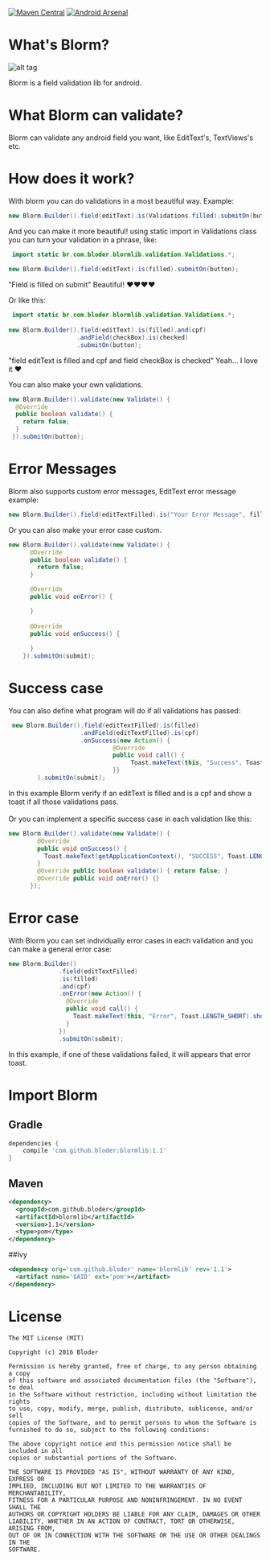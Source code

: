 [![Maven Central](https://maven-badges.herokuapp.com/maven-central/com.github.bloder/blormlib/badge.svg)](https://maven-badges.herokuapp.com/maven-central/com.github.bloder/blormlib) [![Android Arsenal](https://img.shields.io/badge/Android%20Arsenal-Blorm-green.svg?style=true)](https://android-arsenal.com/details/1/3874)

# What's Blorm?

![alt tag](http://www.clipartbest.com/cliparts/dc7/ed7/dc7ed74Gi.png)

 Blorm is a field validation lib for android.
 
# What Blorm can validate?
 
 Blorm can validate any android field you want, like EditText's, TextViews's etc.

# How does it work?

With blorm you can do validations in a most beautiful way. Example:
 ```java
new Blorm.Builder().field(editText).is(Validations.filled).submitOn(button); 
 ```
And you can make it more beautiful! using static import in Validations class you can turn your validation in a phrase,
like:
```java
 import static br.com.bloder.blormlib.validation.Validations.*;
 
new Blorm.Builder().field(editText).is(filled).submitOn(button);
```
"Field is filled on submit" Beautiful! :heart::heart::heart::heart:

Or like this:

```java
 import static br.com.bloder.blormlib.validation.Validations.*;
 
new Blorm.Builder().field(editText).is(filled).and(cpf)
                   .andField(checkBox).is(checked)
                   .submitOn(button);
```
"field editText is filled and cpf and field checkBox is checked" Yeah... I love it :heart:

You can also make your own validations.
```java
new Blorm.Builder().validate(new Validate() {
  @Override
  public boolean validate() {
    return false;
  }
 }).submitOn(button);
```

# Error Messages

Blorm also supports custom error messages, EditText error message example:

```java
new Blorm.Builder().field(editTextFilled).is("Your Error Message", filled).submitOn(submit);
```
Or you can also make your error case custom.

```java
new Blorm.Builder().validate(new Validate() {
      @Override
      public boolean validate() {
        return false;
      }

      @Override
      public void onError() {

      }
      
      @Override
      public void onSuccess() {
          
      }
    }).submitOn(submit);
```

# Success case

You can also define what program will do if all validations has passed:

```java
 new Blorm.Builder().field(editTextFilled).is(filled)
                    .andField(editTextFilled).is(cpf)
                    .onSuccess(new Action() {
                             @Override
                             public void call() {
                                  Toast.makeText(this, "Success", Toast.LENGTH_SHORT).show();
                             }}
        ).submitOn(submit);
```

In this example Blorm verify if an editText is filled and is a cpf and show a toast if all those validations pass.
<br><br>
Or you can implement a specific success case in each validation like this:

```java
new Blorm.Builder().validate(new Validate() {
        @Override
        public void onSuccess() {
          Toast.makeText(getApplicationContext(), "SUCCESS", Toast.LENGTH_SHORT).show();
        }
        @Override public boolean validate() { return false; }
        @Override public void onError() {}
      });
```

# Error case

With Blorm you can set individually error cases in each validation and you can make a general error case:

```java
new Blorm.Builder()
              .field(editTextFilled)
              .is(filled)
              .and(cpf)
              .onError(new Action() {
                @Override
                public void call() {
                  Toast.makeText(this, "Error", Toast.LENGTH_SHORT).show();
                }
              })
              .submitOn(submit);
```

In this example, if one of these validations failed, it will appears that error toast. 

# Import Blorm

## Gradle

```groovy
dependencies {
    compile 'com.github.bloder:blormlib:1.1'
}
```

## Maven
```xml
<dependency>
  <groupId>com.github.bloder</groupId>
  <artifactId>blormlib</artifactId>
  <version>1.1</version>
  <type>pom</type>
</dependency>
```
##Ivy

```xml
<dependency org='com.github.bloder' name='blormlib' rev='1.1'>
  <artifact name='$AID' ext='pom'></artifact>
</dependency>
```

# License

```
The MIT License (MIT)

Copyright (c) 2016 Bloder

Permission is hereby granted, free of charge, to any person obtaining a copy
of this software and associated documentation files (the "Software"), to deal
in the Software without restriction, including without limitation the rights
to use, copy, modify, merge, publish, distribute, sublicense, and/or sell
copies of the Software, and to permit persons to whom the Software is
furnished to do so, subject to the following conditions:

The above copyright notice and this permission notice shall be included in all
copies or substantial portions of the Software.

THE SOFTWARE IS PROVIDED "AS IS", WITHOUT WARRANTY OF ANY KIND, EXPRESS OR
IMPLIED, INCLUDING BUT NOT LIMITED TO THE WARRANTIES OF MERCHANTABILITY,
FITNESS FOR A PARTICULAR PURPOSE AND NONINFRINGEMENT. IN NO EVENT SHALL THE
AUTHORS OR COPYRIGHT HOLDERS BE LIABLE FOR ANY CLAIM, DAMAGES OR OTHER
LIABILITY, WHETHER IN AN ACTION OF CONTRACT, TORT OR OTHERWISE, ARISING FROM,
OUT OF OR IN CONNECTION WITH THE SOFTWARE OR THE USE OR OTHER DEALINGS IN THE
SOFTWARE.
```
